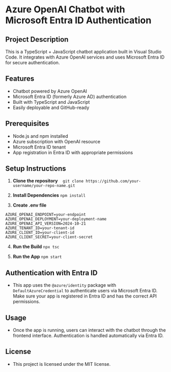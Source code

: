 # Azure OpenAI Chatbot with Microsoft Entra ID Authentication

## Project Description
This is a TypeScript + JavaScript chatbot application built in Visual Studio Code. It integrates with Azure OpenAI services and uses Microsoft Entra ID for secure authentication.

## Features
- Chatbot powered by Azure OpenAI
- Microsoft Entra ID (formerly Azure AD) authentication
- Built with TypeScript and JavaScript
- Easily deployable and GitHub-ready

## Prerequisites
- Node.js and npm installed
- Azure subscription with OpenAI resource
- Microsoft Entra ID tenant
- App registration in Entra ID with appropriate permissions

## Setup Instructions
1. **Clone the repository**
   ``` git clone https://github.com/your-username/your-repo-name.git ```

2. **Install Dependencies**
   ``` npm install ```

3. **Create .env file**
 ```   
 AZURE_OPENAI_ENDPOINT=your-endpoint
AZURE_OPENAI_DEPLOYMENT=your-deployment-name
AZURE_OPENAI_API_VERSION=2024-10-21
AZURE_TENANT_ID=your-tenant-id
AZURE_CLIENT_ID=your-client-id
AZURE_CLIENT_SECRET=your-client-secret
```

4. **Run the Build**
   ``` npx tsc ```

5. **Run the App**
   ``` npm start ```

## Authentication with Entra ID

- This app uses the ```@azure/identity``` package with ```DefaultAzureCredential``` to authenticate users via Microsoft Entra ID. Make sure your app is registered in Entra ID and has the correct API permissions.

## Usage 
- Once the app is running, users can interact with the chatbot through the frontend interface. Authentication is handled automatically via Entra ID.

## License 
- This project is licensed under the MIT license.